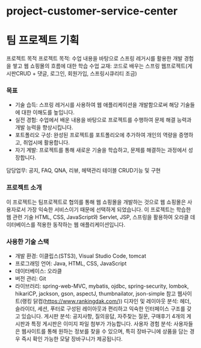 # project-customer-service-center

# 팀 프로젝트 기획

프로젝트 목적
프로젝트 목적: 수업 내용을 바탕으로 스프링 레거시를 활용한 개발 경험을 쌓고 웹 쇼핑몰의 흐름에 대한 학습
수업 교재: 코드로 배우는 스프링 웹프로젝트(게시판CRUD + 댓글, 로그인, 회원가입, 스프링시큐리티 조금)


### 목표

- 기술 습득: 스프링 레거시를 사용하여 웹 애플리케이션을 개발함으로써 해당 기술들에 대한 이해도를 높입니다.
- 실전 경험: 수업에서 배운 내용을 바탕으로 프로젝트를 수행하여 문제 해결 능력과 개발 능력을 향상시킵니다.
- 포트폴리오 구성: 완성된 프로젝트를 포트폴리오에 추가하여 개인의 역량을 증명하고, 취업시에 활용합니다.
- 자기 계발: 프로젝트를 통해 새로운 기술을 학습하고, 문제를 해결하는 과정에서 성장합니다.

담당업무: 공지, FAQ, QNA, 리뷰, 헤택관리 테이블 CRUD기능 및 구현

### 프로젝트 소개

이 프로젝트는 팀프로젝트로 협의를 통해 웹 쇼핑몰을 개발하는 것으로 웹 쇼핑몰은 사용자로서 가장 익숙한 서비스이기 때문에 선택하게 되었습니다. 이 프로젝트는 학습한 웹 관련 기술 HTML, CSS, JavaScript와 Servlet, JSP, 스프링을 활용하여 오라클 데이터베이스를 적용한 동작하는 웹 애플리케이션입니다.



### 사용한 기술 스택

- 개발 환경: 이클립스(STS3), Visual Studio Code, tomcat
- 프로그래밍 언어: Java, HTML, CSS, JavaScript
- 데이터베이스: 오라클
- 버전 관리: Git
- 라이브러리: spring-web-MVC, mybatis, ojdbc, spring-security, lombok, hikariCP, jackson, gson, aspectJ, thumbnailator, json-simple
참고 웹사이트(랭킹 닭컴(https://www.rankingdak.com/))
디자인 및 레이아웃 분석: 헤더, 슬라이더, 세션, 푸터로 구성된 레이아웃과 편리하고 익숙한 인터페이스 구조를 갖고 있습니다.
게시판 분석: 공지사항, 질의응답, 자주찾는 질문, 구매후기 4개의 게시판과 특정 게시판은 이미지 파일 첨부가 가능합니다.
사용자 경험 분석: 사용자들은 웹사이트를 통해 원하는 정보를 찾을 수 있으며, 특히 장바구니에 상품을 담는 경우 즉시 확인 가능한 모달 장바구니가 제공됩니다.

